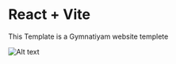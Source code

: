# React + Vite

This Template is a Gymnatiyam website templete 

<img src="[/path/to/img.jpg](https://blogger.googleusercontent.com/img/b/R29vZ2xl/AVvXsEhnyE7D3g5vvCqHEsgtu-TpAvcMR1uQUeECDZ-iykThoS2Kg-fhVY7fKSWhQp53DlDMKFWvm4DruKsIlBYqjwLsOe7Ikp8l38ckBgB1s8pzsT_hmETMqcsK_aah7syGHbqeSN_m5hInMhO3hNSufw6PX0WAbRWVnFFqy-C1On_hQd5ESU-xR8jEzZFd/s320/Screenshot_1.png)https://blogger.googleusercontent.com/img/b/R29vZ2xl/AVvXsEhnyE7D3g5vvCqHEsgtu-TpAvcMR1uQUeECDZ-iykThoS2Kg-fhVY7fKSWhQp53DlDMKFWvm4DruKsIlBYqjwLsOe7Ikp8l38ckBgB1s8pzsT_hmETMqcsK_aah7syGHbqeSN_m5hInMhO3hNSufw6PX0WAbRWVnFFqy-C1On_hQd5ESU-xR8jEzZFd/s320/Screenshot_1.png" alt="Alt text" title="Optional title">
